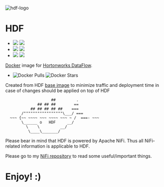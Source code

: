 ![hdf-logo](https://s14.postimg.org/9sh6s31tt/hdf_header_uni_590.png)

# HDF
- ![](https://images.microbadger.com/badges/version/xemuliam/hdf:2.1.0.svg) ![](https://images.microbadger.com/badges/image/xemuliam/hdf:2.1.0.svg)
- ![](https://images.microbadger.com/badges/version/xemuliam/hdf:2.0.1.svg) ![](https://images.microbadger.com/badges/image/xemuliam/hdf:2.0.1.svg)
- ![](https://images.microbadger.com/badges/version/xemuliam/hdf:1ю2.0.1.svg) ![](https://images.microbadger.com/badges/image/xemuliam/hdf:1ю2.0.1.svg)


[Docker](https://www.docker.com/what-docker) image for [Hortonworks DataFlow](http://hortonworks.com/products/data-center/hdf/).

- ![Docker Pulls](https://img.shields.io/docker/pulls/xemuliam/hdf.svg) ![Docker Stars](https://img.shields.io/docker/stars/xemuliam/hdf.svg)

Created from HDF [base image](https://hub.docker.com/r/xemuliam/hdf-base) to minimize traffic and deployment time in case of changes should be applied on top of HDF

                        ##         .
                  ## ## ##        ==
               ## ## ## ## ##    ===
           /"""""""""""""""""\___/ ===
      ~~~ {~~ ~~~~ ~~~ ~~~~ ~~~ ~ /  ===- ~~~
           \______ o   HDF     __/
             \    \         __/
              \____\_______/


Please bear in mind that HDF is powered by Apache NiFi.
Thus all NiFi-related information is applicable to HDF.

Please go to my [NiFi repository](https://hub.docker.com/r/xemuliam/nifi/) to read some useful/important things.

# Enjoy! :)
